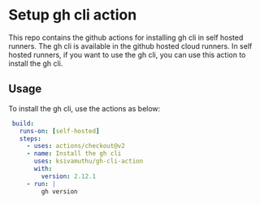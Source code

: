 # Setup gh cli action

This repo contains the github actions for installing gh cli in self hosted runners. The gh cli is available in the github hosted cloud runners. In self hosted runners, if you want to use the gh cli, you can use this action to install the gh cli. 

## Usage

To install the gh cli, use the actions as below:

   ```yaml
    build:
      runs-on: [self-hosted]
      steps:
        - uses: actions/checkout@v2
        - name: Install the gh cli
          uses: ksivamuthu/gh-cli-action
          with:
            version: 2.12.1
        - run: |
            gh version
   ```